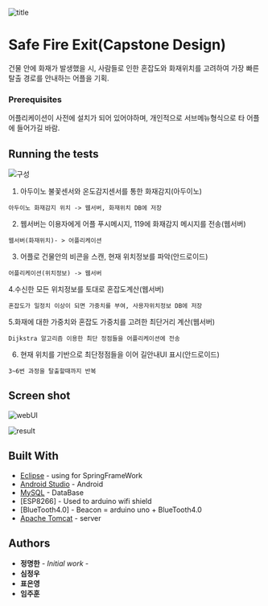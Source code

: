 ![title](https://user-images.githubusercontent.com/33171227/61588500-b127ba80-abd7-11e9-87b9-cf6b4bd78a2f.png)
# Safe Fire Exit(Capstone Design)
건물 안에 화재가 발생했을 시, 사람들로 인한 혼잡도와 화재위치를 고려하여 가장 빠른 탈출 경로를 안내하는 어플을 기획. 


### Prerequisites
어플리케이션이 사전에 설치가 되어 있어야하며, 개인적으로 서브메뉴형식으로 타 어플에 들어가길 바람.


## Running the tests
![구성](https://user-images.githubusercontent.com/33171227/61588505-c69ce480-abd7-11e9-9099-88464a35d19a.png)

1. 아두이노 불꽃센서와 온도감지센서를 통한 화재감지(아두이노)
```
아두이노 화재감지 위치 -> 웹서버, 화재위치 DB에 저장
```
2. 웹서버는 이용자에게 어플 푸시메시지, 119에 화재감지 메시지를 전송(웹서버)
```
웹서버(화재위치)- > 어플리케이션
```

3. 어플로 건물안의 비콘을 스캔, 현재 위치정보를 파악(안드로이드)
```
어플리케이션(위치정보) -> 웹서버
```
4.수신한 모든 위치정보를 토대로 혼잡도계산(웹서버)
```
혼잡도가 일정치 이상이 되면 가중치를 부여, 사용자위치정보 DB에 저장
```
5.화재에 대한 가중치와 혼잡도 가중치를 고려한 최단거리 계산(웹서버)
```
Dijkstra 알고리즘 이용한 최단 정점들을 어플리케이션에 전송
```
6. 현재 위치를 기반으로 최단정점들을 이어 길안내UI 표시(안드로이드)
```
3~6번 과정을 탈출할때까지 반복
```
## Screen shot
![webUI](https://user-images.githubusercontent.com/33171227/61588515-e0d6c280-abd7-11e9-9100-9943f847970b.png)

![result](https://user-images.githubusercontent.com/33171227/61588527-05cb3580-abd8-11e9-95fd-7216d41ef56d.png)

## Built With

* [Eclipse](https://www.eclipse.org/downloads/) - using for SpringFrameWork
* [Android Studio](https://developer.android.com/studio/install?hl=ko) - Android
* [MySQL](https://www.mysql.com/) - DataBase
* [ESP8266] - Used to arduino wifi shield
* [BlueTooth4.0] - Beacon = arduino uno + BlueTooth4.0
* [Apache Tomcat](http://tomcat.apache.org/) - server

## Authors

* **정명한** - *Initial work* -
* **심정우**
* **표은영**
* **임주훈**
